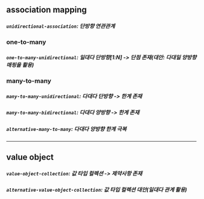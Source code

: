 ## association mapping
##### `unidirectional-association`: 단방향 연관관계

### one-to-many 
##### `one-to-many-unidirectional`: 일대다 단방향[1:N] -> 단점 존재(대안: 다대일 양방향 매핑을 활용) 

### many-to-many
##### `many-to-many-unidirectional`: 다대다 단방향 -> 한계 존재
##### `many-to-many-bidirectional`: 다대다 양방향 -> 한계 존재
##### `alternative-many-to-many`: 다대다 양방향 한계 극복

---

## value object
##### `value-object-collection`: 값 타입 컬렉션 -> 제약사항 존재
##### `alternative-value-object-collection`: 값 타입 컬렉션 대안(일대다 관계 활용)